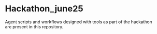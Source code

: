 # Hackathon_june25
Agent scripts and workflows designed with tools as part of the hackathon are present in this repository.
